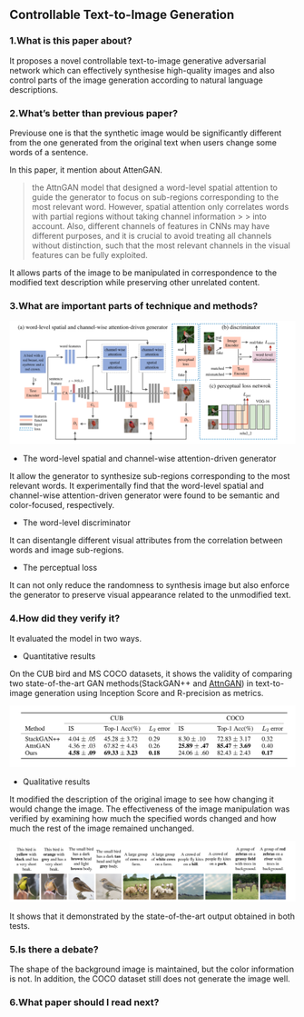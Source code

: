 ## Controllable Text-to-Image Generation

### 1.What is this paper about?

It proposes a novel controllable text-to-image generative adversarial network which can effectively synthesise high-quality images and also control parts of the image generation according to natural language descriptions.

### 2.What’s better than previous paper?

Previouse one is that the synthetic image would be significantly different from the one generated from the original text when users change some words of a sentence.

In this paper, it mention about AttenGAN.
> the AttnGAN model that designed a word-level spatial attention to guide the generator to focus on sub-regions corresponding to the most relevant word. However, spatial attention only correlates words with partial regions without taking channel information > > into account. Also, different channels of features in CNNs may have different purposes, and it is crucial to avoid treating all channels without distinction, such that the most relevant channels in the visual features can be fully exploited.

It allows parts of the image to be manipulated in correspondence to the modified text description while preserving other unrelated content.

### 3.What are important parts of technique and methods?

![model](../../../img/ControlGAN_model.jpg) 

- The word-level spatial and channel-wise attention-driven generator

It allow the generator to synthesize sub-regions corresponding to the most relevant words.
It experimentally find that the word-level spatial and channel-wise attention-driven generator were found to be semantic and color-focused, respectively.

- The word-level discriminator

It can disentangle different visual attributes from the correlation between words and image sub-regions.

- The perceptual loss

It can not only reduce the randomness to synthesis image but also enforce the generator to preserve visual appearance related to the unmodified text.

### 4.How did they verify it?

It evaluated the model in two ways.

- Quantitative results
  
On the CUB bird and MS COCO datasets, it shows the validity of comparing two state-of-the-art GAN methods(StackGAN++ and [AttnGAN](/AttnGAN.md)) in text-to-image generation using Inception Score and R-precision as metrics.

![result](../../../img/ControlGAN_result1.jpg) 

- Qualitative results

It modified the description of the original image to see how changing it would change the image. The effectiveness of the image manipulation was verified by examining how much the specified words changed and how much the rest of the image remained unchanged.

![result](../../../img/ControlGAN_result2.jpg) 

It shows that it demonstrated by the state-of-the-art output obtained in both tests.

### 5.Is there a debate?

The shape of the background image is maintained, but the color information is not.
In addition, the COCO dataset still does not generate the image well.

### 6.What paper should I read next?
